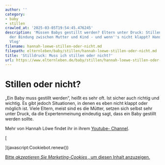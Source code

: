 ```yaml
---
author: ''
category:
- baby
- stillen
crawled_at: '2025-03-05T19:54:45.476245'
description: 'Müssen Babys gestillt werden? Eltern unter Druck: Stillen als Fundament
  der Bindung zwischen Mutter und Kind - und wenn''s nicht klappt? Hannah Löwe im
  Vlog'
filename: hannah-loewe-stillen-oder-nicht.md
filepath: elternleben/baby/stillen/hannah-loewe-stillen-oder-nicht.md
title: 'Stilldruck: Muss ich stillen oder nicht?'
url: https://www.elternleben.de/baby/stillen/hannah-loewe-stillen-oder-nicht/
---
```


#  Stillen oder nicht?

„Ein Baby muss gestillt werden“, heißt es sehr oft. Ist sicher auch richtig
und wichtig. Es gibt jedoch Situationen, in denen es eben nicht klappt oder
möglich ist. Viele Eltern, meist sind es die Mütter, setzen sich selbst sehr
unter Druck, da die Expertenmeinung eindeutig sagt, dass ein Baby gestillt
werden sollte.

Mehr von Hannah Löwe findet ihr in ihrem [Youtube-
Channel](https://www.youtube.com/channel/UC-150_R5aEyxKB96PWqACHA).

[

](javascript:Cookiebot.renew\(\))

[Bitte _akzeptieren Sie Marketing-Cookies_ , um diesen Inhalt
anzuzeigen.](javascript:Cookiebot.renew\(\))

